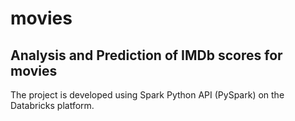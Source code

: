 # movies
## Analysis and Prediction of IMDb scores for movies

The project is developed using Spark Python API (PySpark) on the Databricks platform.
